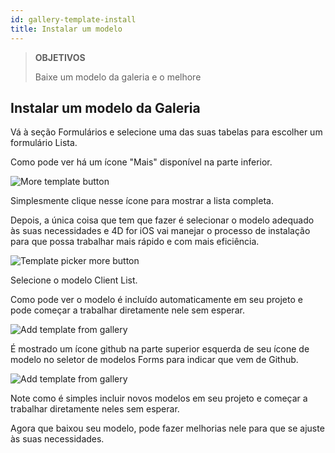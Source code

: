 ```yaml
---
id: gallery-template-install
title: Instalar um modelo
---
```


> **OBJETIVOS**
> 
> Baixe um modelo da galeria e o melhore


## Instalar um modelo da Galeria

Vá à seção Formulários e selecione uma das suas tabelas para escolher um formulário Lista.

Como pode ver há um ícone "Mais" disponível na parte inferior.

![More template button](assets/en/project-editor/Forms-more-button.png)

Simplesmente clique nesse ícone para mostrar a lista completa.

Depois, a única coisa que tem que fazer é selecionar o modelo adequado às suas necessidades e 4D for iOS vai manejar o processo de instalação para que possa trabalhar mais rápido e com mais eficiência.

![Template picker more button](assets/en/project-editor/Forms-template-gallery.png)

Selecione o modelo Client List.

Como pode ver o modelo é incluído automaticamente em seu projeto e pode começar a trabalhar diretamente nele sem esperar.

![Add template from gallery](assets/en/gallery/use-template.png)

É mostrado um ícone github na parte superior esquerda de seu ícone de modelo no seletor de modelos Forms para indicar que vem de Github.

![Add template from gallery](assets/en/gallery/indicator-template-github.png)

Note como é simples incluir novos modelos em seu projeto e começar a trabalhar diretamente neles sem esperar.

Agora que baixou seu modelo, pode fazer melhorias nele para que se ajuste às suas necessidades.





